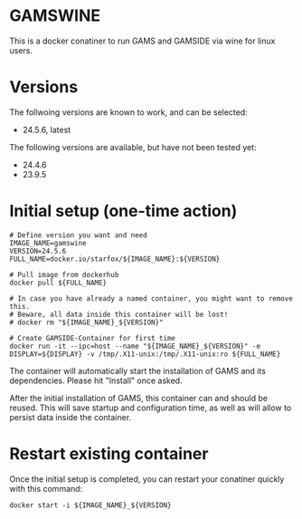 # GAMSWINE

This is a docker conatiner to run GAMS and GAMSIDE via wine for linux users.

# Versions

The follwoing versions are known to work, and can be selected:
* 24.5.6, latest

The following versions are available, but have not been tested yet:
* 24.4.6
* 23.9.5 

# Initial setup (one-time action)

```
# Define version you want and need
IMAGE_NAME=gamswine
VERSION=24.5.6
FULL_NAME=docker.io/starfox/${IMAGE_NAME}:${VERSION}

# Pull image from dockerhub
docker pull ${FULL_NAME}

# In case you have already a named container, you might want to remove this.
# Beware, all data inside this container will be lost!
# docker rm "${IMAGE_NAME}_${VERSION}"

# Create GAMSIDE-Container for first time
docker run -it --ipc=host --name "${IMAGE_NAME}_${VERSION}" -e DISPLAY=${DISPLAY} -v /tmp/.X11-unix:/tmp/.X11-unix:ro ${FULL_NAME} 
```
The container will automatically start the installation of GAMS and its dependencies. Please hit "Install" once asked.

After the initial installation of GAMS, this container can and should be reused. This will save startup and configuration time, as well as will allow to persist data inside the container.

# Restart existing container

Once the initial setup is completed, you can restart your conatiner quickly with this command:
```
docker start -i ${IMAGE_NAME}_${VERSION}
```
